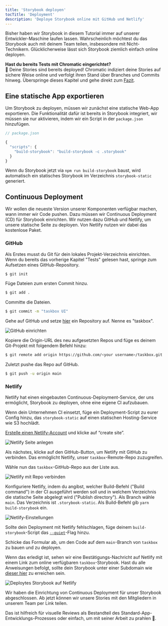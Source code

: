 ```yaml
---
title: 'Storybook deployen'
tocTitle: 'Deployment'
description: 'Deploye Storybook online mit GitHub und Netlify'
---
```


Bisher haben wir Storybook in diesem Tutorial immer auf unserer Entwickler-Maschine laufen lassen. Wahrscheinlich möchtest du das Storybook auch mit deinem Team teilen, insbesondere mit Nicht-Technikern. Glücklicherweise lässt sich Storybook ziemlich einfach online deployen.

<div class="aside">
<strong>Hast du bereits Tests mit Chromatic eingerichtet?</strong>
<br/>
🎉 Deine Stories sind bereits deployed! Chromatic indiziert deine Stories auf sichere Weise online und verfolgt ihren Stand über Branches und Commits hinweg. Überspringe dieses Kapitel und gehe direkt zum <a href="/intro-to-storybook/react/de/conclusion">Fazit</a>.
</div>

## Eine statische App exportieren

Um Storybook zu deployen, müssen wir zunächst eine statische Web-App exportieren. Die Funktionalität dafür ist bereits in Storybook integriert, wir müssen sie nur aktivieren, indem wir ein Script in der `package.json` hinzufügen.

```javascript
// package.json

{
  "scripts": {
    "build-storybook": "build-storybook -c .storybook"
  }
}
```

Wenn du Storybook jetzt via `npm run build-storybook` baust, wird automatisch ein statisches Storybook im Verzeichnis `storybook-static` generiert.

## Continuous Deployment

Wir wollen die neueste Version unserer Komponenten verfügbar machen, wann immer wir Code pushen. Dazu müssen wir Continuous Deployment (CD) für Storybook einrichten. Wir nutzen dazu GitHub und Netlify, um unsere statische Seite zu deployen. Von Netlify nutzen wir dabei das kostenlose Paket.

### GitHub

Als Erstes musst du Git für dein lokales Projekt-Verzeichnis einrichten. Wenn du bereits das vorherige Kapitel "Tests" gelesen hast, springe zum Aufsetzen eines GitHub-Repository.

```bash
$ git init
```

Füge Dateien zum ersten Commit hinzu.

```bash
$ git add .
```

Committe die Dateien.

```bash
$ git commit -m "taskbox UI"
```

Gehe auf GitHub und setze [hier](https://github.com/new) ein Repository auf. Nenne es "taskbox".

![GitHub einrichten](/intro-to-storybook/github-create-taskbox.png)

Kopiere die Origin-URL des neu aufgesetzten Repos und füge es deinem Git-Projekt mit folgendem Befehl hinzu:

```bash
$ git remote add origin https://github.com/<your username>/taskbox.git
```

Zuletzt pushe das Repo auf GitHub.

```bash
$ git push -u origin main
```

### Netlify

Netlify hat einen eingebauten Continuous-Deployment-Service, der uns ermöglicht, Storybook zu deployen, ohne eine eigene CI aufzubauen.

<div class="aside">
Wenn dein Unternehmen CI einsetzt, füge ein Deployment-Script zu eurer Config hinzu, das <code>storybook-static</code> auf einen statischen Hosting-Service wie S3 hochlädt.
</div>

[Erstelle einen Netlify-Account](https://app.netlify.com/start) und klicke auf “create site”.

![Netlify Seite anlegen](/intro-to-storybook/netlify-create-site.png)

Als nächstes, klicke auf den GitHub-Button, um Netlify mit GitHub zu verbinden. Das ermöglicht Netlify, unser `taskbox`-Remote-Repo zuzugreifen.

Wähle nun das `taskbox`-GitHub-Repo aus der Liste aus.

![Netlify mit Repo verbinden](/intro-to-storybook/netlify-account-picker.png)

Konfiguriere Netlify, indem du angibst, welcher Build-Befehl ("Build command") in der CI ausgeführt werden soll und in welchem Verzeichnis die statische Seite abgelegt wird ("Publish directory"). Als Branch wähle `main`. Das Verzeichnis ist `.storybook-static`. Als Build-Befehl gib `yarn build-storybook` ein.

![Netlify-Einstellungen](/intro-to-storybook/netlify-settings.png)

<div class="aside">
<p>
Sollte dein Deployment mit Netlify fehlschlagen, füge deinem <code>build-storybook</code>-Script das <code><a href="https://storybook.js.org/docs/configurations/cli-options/#for-build-storybook">--quiet</a></code>-Flag hinzu.
</p>
</div>

Schicke das Formular ab, um den Code auf dem `main`-Branch von `taskbox` zu bauen und zu deployen.

Wenn das erledigt ist, sehen wir eine Bestätigungs-Nachricht auf Netlify mit einem Link zum online verfügbaren `taskbox`-Storybook. Hast du alle Anweisungen befolgt, sollte dein Storybook unter einer Subdomain wie [dieser hier](https://clever-banach-415c03.netlify.com/) zu erreichen sein.

![Deploytes Storybook auf Netlify](/intro-to-storybook/netlify-storybook-deploy.png)

Wir haben die Einrichtung von Continuous Deployment für unser Storybook abgeschlossen. Ab jetzt können wir unsere Stories mit den Mitgliedern in unserem Team per Link teilen.

Das ist hilfreich für visuelle Reviews als Bestandteil des Standard-App-Entwicklungs-Prozesses oder einfach, um mit seiner Arbeit zu prahlen 💅.
